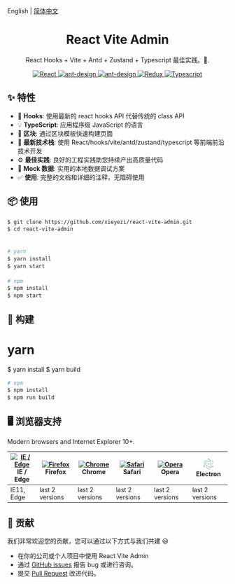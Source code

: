 English | [简体中文](./README.zh_CN.md)

<h1 align="center">React Vite Admin</h1>

<div align="center">

React Hooks + Vite + Antd + Zustand + Typescript 最佳实践。🚀.

<a href="https://github.com/facebook/react">
  <img src="https://img.shields.io/badge/react-17.0.0-blueviolet" alt="React">
</a>
<a href="https://github.com/vitejs/vite">
  <img src="https://img.shields.io/badge/vite-2.3.7-blueviolet" alt="ant-design">
</a>
<a href="https://github.com/ant-design/ant-design">
  <img src="https://img.shields.io/badge/ant--design-4.16.2-blueviolet" alt="ant-design">
</a>
<a href="https://github.com/pmndrs/zustand" rel="nofollow">
  <img src="https://img.shields.io/badge/zustand-4.0.5-blueviolet" alt="Redux">
</a>
<a href="https://github.com/microsoft/TypeScript" rel="nofollow">
  <img src="https://img.shields.io/badge/typescript-4.3.2-blueviolet" alt="Typescript">
</a>
</div>

<!-- - Preview: https://react-admin.hyyar.com -->

## ✨ 特性

- 💎 **Hooks**: 使用最新的 react hooks API 代替传统的 class API
- 💡 **TypeScript**: 应用程序级 JavaScript 的语言
- 📜 **区块**: 通过区块模板快速构建页面
- 🚀 **最新技术栈**: 使用 React/hooks/vite/antd/zustand/typescript 等前端前沿技术开发
- ⚙️ **最佳实践**: 良好的工程实践助您持续产出高质量代码
- 🔢 **Mock 数据**: 实用的本地数据调试方案
- ✅ **使用**: 完整的文档和详细的注释，无阻碍使用

## 📦 使用

```bash
$ git clone https://github.com/xieyezi/react-vite-admin.git
$ cd react-vite-admin


# yarn
$ yarn install
$ yarn start

# npm
$ npm install
$ npm start
```

## 🔨 构建

# yarn
$ yarn install
$ yarn build

```bash
# npm
$ npm install
$ npm run build
```

## 🖥 浏览器支持

Modern browsers and Internet Explorer 10+.

| [<img src="https://raw.githubusercontent.com/alrra/browser-logos/master/src/edge/edge_48x48.png" alt="IE / Edge" width="24px" height="24px" />](http://godban.github.io/browsers-support-badges/)</br>IE / Edge | [<img src="https://raw.githubusercontent.com/alrra/browser-logos/master/src/firefox/firefox_48x48.png" alt="Firefox" width="24px" height="24px" />](http://godban.github.io/browsers-support-badges/)</br>Firefox | [<img src="https://raw.githubusercontent.com/alrra/browser-logos/master/src/chrome/chrome_48x48.png" alt="Chrome" width="24px" height="24px" />](http://godban.github.io/browsers-support-badges/)</br>Chrome | [<img src="https://raw.githubusercontent.com/alrra/browser-logos/master/src/safari/safari_48x48.png" alt="Safari" width="24px" height="24px" />](http://godban.github.io/browsers-support-badges/)</br>Safari | [<img src="https://raw.githubusercontent.com/alrra/browser-logos/master/src/opera/opera_48x48.png" alt="Opera" width="24px" height="24px" />](http://godban.github.io/browsers-support-badges/)</br>Opera | [<img src="https://raw.githubusercontent.com/alrra/browser-logos/master/src/electron/electron_48x48.png" alt="Electron" width="24px" height="24px" />](http://godban.github.io/browsers-support-badges/)</br>Electron |
| --------------------------------------------------------------------------------------------------------------------------------------------------------------------------------------------------------------- | ----------------------------------------------------------------------------------------------------------------------------------------------------------------------------------------------------------------- | ------------------------------------------------------------------------------------------------------------------------------------------------------------------------------------------------------------- | ------------------------------------------------------------------------------------------------------------------------------------------------------------------------------------------------------------- | --------------------------------------------------------------------------------------------------------------------------------------------------------------------------------------------------------- | --------------------------------------------------------------------------------------------------------------------------------------------------------------------------------------------------------------------- |
| IE11, Edge                                                                                                                                                                                                      | last 2 versions                                                                                                                                                                                                   | last 2 versions                                                                                                                                                                                               | last 2 versions                                                                                                                                                                                               | last 2 versions                                                                                                                                                                                           | last 2 versions                                                                                                                                                                                                       |

## 🤝 贡献

我们非常欢迎您的贡献，您可以通过以下方式与我们共建 😃

- 在你的公司或个人项目中使用 React Vite Admin
- 通过 [GitHub issues](https://github.com/xieyezi/react-vite-admin/issues) 报告 bug 或进行咨询。
- 提交 [Pull Request](https://github.com/xieyezi/react-vite-admin/pulls) 改进代码。
